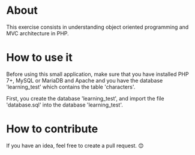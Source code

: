 # About

This exercise consists in understanding object oriented programming and MVC architecture in PHP.

# How to use it

Before using this small application, make sure that you have installed PHP 7+, MySQL or MariaDB and Apache and you have the database 'learning_test' which contains the table 'characters'. 

First, you create the database 'learning_test', and import the file 'database.sql' into the database 'learning_test'.

# How to contribute

If you have an idea, feel free to create a pull request. 😊
